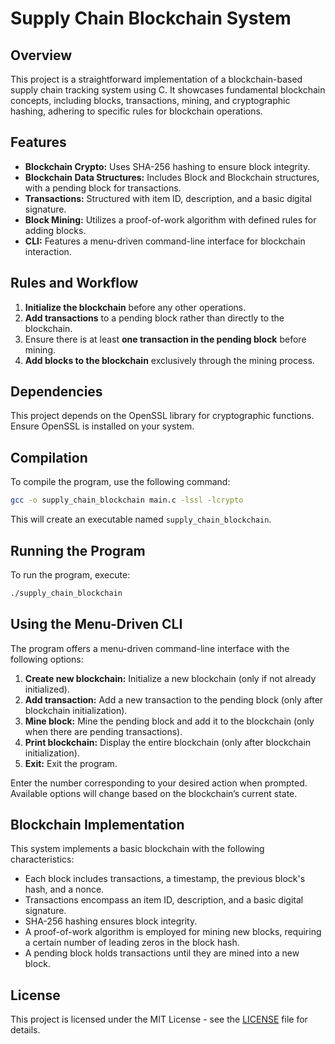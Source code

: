 # Supply Chain Blockchain System

## Overview
This project is a straightforward implementation of a blockchain-based supply chain tracking system using C. It showcases fundamental blockchain concepts, including blocks, transactions, mining, and cryptographic hashing, adhering to specific rules for blockchain operations.

## Features
- **Blockchain Crypto:** Uses SHA-256 hashing to ensure block integrity.
- **Blockchain Data Structures:** Includes Block and Blockchain structures, with a pending block for transactions.
- **Transactions:** Structured with item ID, description, and a basic digital signature.
- **Block Mining:** Utilizes a proof-of-work algorithm with defined rules for adding blocks.
- **CLI:** Features a menu-driven command-line interface for blockchain interaction.

## Rules and Workflow
1. **Initialize the blockchain** before any other operations.
2. **Add transactions** to a pending block rather than directly to the blockchain.
3. Ensure there is at least **one transaction in the pending block** before mining.
4. **Add blocks to the blockchain** exclusively through the mining process.

## Dependencies
This project depends on the OpenSSL library for cryptographic functions. Ensure OpenSSL is installed on your system.

## Compilation
To compile the program, use the following command:

```sh
gcc -o supply_chain_blockchain main.c -lssl -lcrypto
```

This will create an executable named `supply_chain_blockchain`.

## Running the Program
To run the program, execute:

```sh
./supply_chain_blockchain
```

## Using the Menu-Driven CLI
The program offers a menu-driven command-line interface with the following options:

1. **Create new blockchain:** Initialize a new blockchain (only if not already initialized).
2. **Add transaction:** Add a new transaction to the pending block (only after blockchain initialization).
3. **Mine block:** Mine the pending block and add it to the blockchain (only when there are pending transactions).
4. **Print blockchain:** Display the entire blockchain (only after blockchain initialization).
5. **Exit:** Exit the program.

Enter the number corresponding to your desired action when prompted. Available options will change based on the blockchain’s current state.

## Blockchain Implementation
This system implements a basic blockchain with the following characteristics:
- Each block includes transactions, a timestamp, the previous block's hash, and a nonce.
- Transactions encompass an item ID, description, and a basic digital signature.
- SHA-256 hashing ensures block integrity.
- A proof-of-work algorithm is employed for mining new blocks, requiring a certain number of leading zeros in the block hash.
- A pending block holds transactions until they are mined into a new block.

## License
This project is licensed under the MIT License - see the [LICENSE](LICENSE) file for details.
